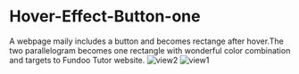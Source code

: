 # Hover-Effect-Button-one

A webpage maily includes a button and becomes rectange after hover.The two parallelogram becomes one rectangle with wonderful color combination and targets to Fundoo Tutor website.
![view2](https://user-images.githubusercontent.com/68276852/132254507-fe11ec16-72d2-4dae-bb3c-417461eceada.png)
![view1](https://user-images.githubusercontent.com/68276852/132254511-23b54efb-30d0-4d34-962f-17cd94e64424.png)
